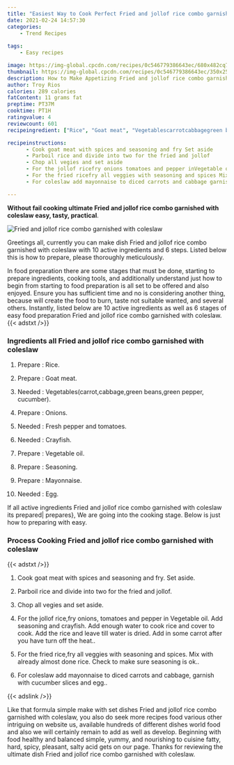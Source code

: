 ```yaml
---
title: "Easiest Way to Cook Perfect Fried and jollof rice combo garnished with coleslaw"
date: 2021-02-24 14:57:30
categories:
    - Trend Recipes
    
tags:
    - Easy recipes

image: https://img-global.cpcdn.com/recipes/0c546779386643ec/680x482cq70/fried-and-jollof-rice-combo-garnished-with-coleslaw-recipe-main-photo.jpg
thumbnail: https://img-global.cpcdn.com/recipes/0c546779386643ec/350x250cq70/fried-and-jollof-rice-combo-garnished-with-coleslaw-recipe-main-photo.jpg
description: How to Make Appetizing Fried and jollof rice combo garnished with coleslaw with 10 ingredients and 6 stages of easy cooking.
author: Troy Rios
calories: 289 calories
fatContent: 11 grams fat
preptime: PT37M
cooktime: PT1H
ratingvalue: 4
reviewcount: 601
recipeingredient: ["Rice", "Goat meat", "Vegetablescarrotcabbagegreen beansgreen pepper cucumber", "Onions", "Fresh pepper and tomatoes", "Crayfish", "Vegetable oil", "Seasoning", "Mayonnaise", "Egg"]

recipeinstructions: 
      - Cook goat meat with spices and seasoning and fry Set aside 
      - Parboil rice and divide into two for the fried and jollof 
      - Chop all vegies and set aside 
      - For the jollof ricefry onions tomatoes and pepper inVegetable oil Add seasoning and crayfish Add enough water to cook rice and cover to cook Add the rice and leave till water is dried Add in some carrot after you have turn off the heat 
      - For the fried ricefry all veggies with seasoning and spices Mix with already almost done rice Check to make sure seasoning is ok 
      - For coleslaw add mayonnaise to diced carrots and cabbage garnish with cucumber slices and egg

---
```




**Without fail cooking ultimate Fried and jollof rice combo garnished with coleslaw easy, tasty, practical**. 


![Fried and jollof rice combo garnished with coleslaw](https://img-global.cpcdn.com/recipes/0c546779386643ec/680x482cq70/fried-and-jollof-rice-combo-garnished-with-coleslaw-recipe-main-photo.jpg "Fried and jollof rice combo garnished with coleslaw")




Greetings all, currently you can make dish Fried and jollof rice combo garnished with coleslaw with 10 active ingredients and 6 steps. Listed below this is how to prepare, please thoroughly meticulously.

In food preparation there are some stages that must be done, starting to prepare ingredients, cooking tools, and additionally understand just how to begin from starting to food preparation is all set to be offered and also enjoyed. Ensure you has sufficient time and no is considering another thing, because will create the food to burn, taste not suitable wanted, and several others. Instantly, listed below are 10 active ingredients as well as 6 stages of easy food preparation Fried and jollof rice combo garnished with coleslaw.
{{< adstxt />}}

### Ingredients all Fried and jollof rice combo garnished with coleslaw


1. Prepare  : Rice.

1. Prepare  : Goat meat.

1. Needed  : Vegetables(carrot,cabbage,green beans,green pepper, cucumber).

1. Prepare  : Onions.

1. Needed  : Fresh pepper and tomatoes.

1. Needed  : Crayfish.

1. Prepare  : Vegetable oil.

1. Prepare  : Seasoning.

1. Prepare  : Mayonnaise.

1. Needed  : Egg.



If all active ingredients Fried and jollof rice combo garnished with coleslaw its prepared| prepares}, We are going into the cooking stage. Below is just how to preparing with easy.

### Process Cooking Fried and jollof rice combo garnished with coleslaw

{{< adstxt />}}


1. Cook goat meat with spices and seasoning and fry. Set aside.



1. Parboil rice and divide into two for the fried and jollof.



1. Chop all vegies and set aside.



1. For the jollof rice,fry onions, tomatoes and pepper in
Vegetable oil. Add seasoning and crayfish. Add enough water to cook rice and cover to cook. Add the rice and leave till water is dried. Add in some carrot after you have turn off the heat..



1. For the fried rice,fry all veggies with seasoning and spices. Mix with already almost done rice. Check to make sure seasoning is ok..



1. For coleslaw add mayonnaise to diced carrots and cabbage, garnish with cucumber slices and egg..





{{< adslink />}}

Like that formula simple make with set dishes Fried and jollof rice combo garnished with coleslaw, you also do seek more recipes food various other intriguing on website us, available hundreds of different dishes world food and also we will certainly remain to add as well as develop. Beginning with food healthy and balanced simple, yummy, and nourishing to cuisine fatty, hard, spicy, pleasant, salty acid gets on our page. Thanks for reviewing the ultimate dish Fried and jollof rice combo garnished with coleslaw.
